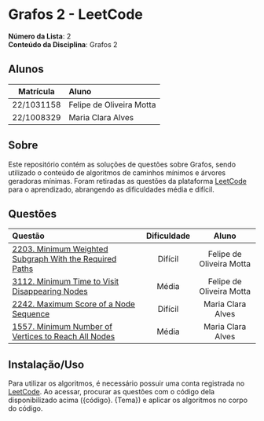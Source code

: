 # Grafos 2 - LeetCode

**Número da Lista**: 2<br>
**Conteúdo da Disciplina**: Grafos 2<br>

## Alunos
| Matrícula  |          Aluno           |
| :--------: | :----------------------- |
| 22/1031158 | Felipe de Oliveira Motta |
| 22/1008329 | Maria Clara Alves        |

## Sobre

Este repositório contém as soluções de questões sobre Grafos, sendo utilizado o conteúdo de algoritmos de caminhos mínimos e árvores geradoras mínimas. Foram retiradas as questões da plataforma [LeetCode](https://leetcode.com/) para o aprendizado, abrangendo as dificuldades média e difícil.

## Questões

| Questão | Dificuldade | Aluno |
| :------ | :---------: | :---: |
| [2203. Minimum Weighted Subgraph With the Required Paths](./src/2203/questao.md) | Difícil | Felipe de Oliveira Motta |
| [3112. Minimum Time to Visit Disappearing Nodes](./src/3112/questao.md) | Média | Felipe de Oliveira Motta |
| [2242. Maximum Score of a Node Sequence](./src/2242/questao.md) | Difícil | Maria Clara Alves |
| [1557. Minimum Number of Vertices to Reach All Nodes](./src/1557/questao.md) | Média | Maria Clara Alves |

## Instalação/Uso

Para utilizar os algoritmos, é necessário possuir uma conta registrada no [LeetCode](https://leetcode.com/). Ao acessar, procurar as questões com o código dela disponibilizado acima ({código}. {Tema}) e aplicar os algoritmos no corpo do código.